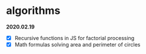 # algorithms

**2020.02.19**
- [x] Recursive functions in JS for factorial processing
- [x] Math formulas solving area and perimeter of circles